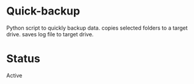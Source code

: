 # Quick-backup
Python script to quickly backup data.
copies selected folders to a target drive.
saves log file to target drive.
# Status
Active